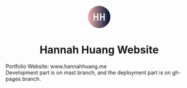 <p align="center">
  <a href="www.hannahhuang.me">
    <img alt="Hannah Huang Logo" src="src/pages/favicon.png" width="60" />
  </a>
</p>
<h1 align="center">
Hannah Huang Website
</h1>
Portfolio Website: www.hannahhuang.me<br>
Development part is on mast branch, and the deployment part is on gh-pages branch.
